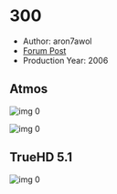 # 300

* Author: aron7awol
* [Forum Post](https://www.avsforum.com/goto/post?id=56898814)
* Production Year: 2006

## Atmos

![img 0](https://i.imgur.com/yG1FUfI.jpg)

![img 0](https://i.imgur.com/SnTnCdf.png)

## TrueHD 5.1

![img 0](https://i.imgur.com/zITKL9b.jpg)

